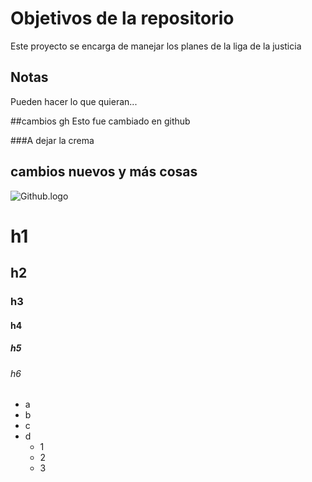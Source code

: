 # Objetivos de la repositorio

Este proyecto se encarga de manejar los planes de la liga de la justicia


## Notas
Pueden hacer lo que quieran...

##cambios gh
Esto fue cambiado en github

###A dejar la crema
## cambios nuevos y más cosas

![Github.logo](https://github.githubassets.com/images/modules/open_graph/github-octocat.png)
# h1
## h2
### h3
#### h4
##### h5
###### h6

* a
* b
* c
* d
  * 1
  * 2
  * 3
